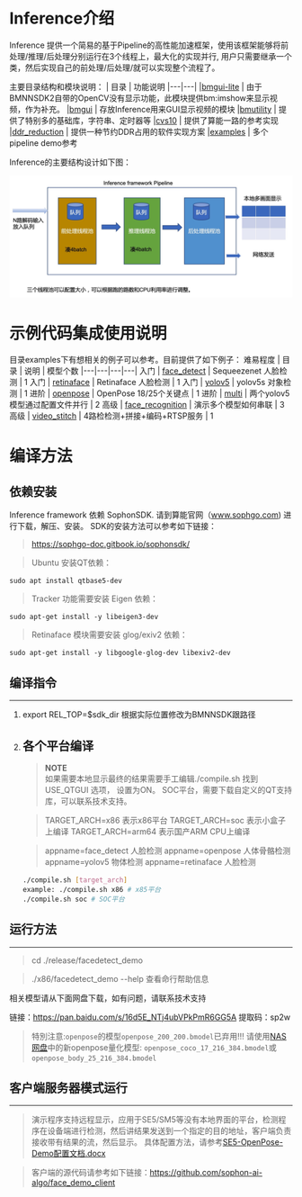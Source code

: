 # Inference介绍

Inference 提供一个简易的基于Pipeline的高性能加速框架，使用该框架能够将前处理/推理/后处理分别运行在3个线程上，最大化的实现并行, 用户只需要继承一个类，然后实现自己的前处理/后处理/就可以实现整个流程了。

主要目录结构和模块说明：
| 目录 | 功能说明 
|---|---| 
|[bmgui-lite](./bmgui-lite) | 由于BMNNSDK2自带的OpenCV没有显示功能，此模块提供bm:imshow来显示视频，作为补充。
|[bmgui](./bmgui) | 存放Inference用来GUI显示视频的模块 
|[bmutility](./bmutility) | 提供了特别多的基础库，字符串、定时器等
|[cvs10](./cvs10) | 提供了算能一路的参考实现
|[ddr_reduction](./ddr_reduction) | 提供一种节约DDR占用的软件实现方案
|[examples](./examples) | 多个pipeline demo参考

Inference的主要结构设计如下图： 

![avatar](res/inference_pipe.jpg)

# 示例代码集成使用说明

目录examples下有想相关的例子可以参考。目前提供了如下例子：
难易程度 | 目录 | 说明 | 模型个数
|---|---|---|---|
入门 | [face_detect](./examples/face_detect) | Sequeezenet 人脸检测  | 1
入门 | [retinaface](./examples/retinaface) | Retinaface 人脸检测 | 1
入门 | [yolov5](./examples/yolov5) | yolov5s 对象检测 | 1
进阶 | [openpose](./examples/openpose) | OpenPose 18/25个关键点 | 1
进阶 | [multi](./examples/multi)  | 两个yolov5模型通过配置文件并行 | 2
高级 | [face_recognition](./examples/face_recognition) | 演示多个模型如何串联 | 3
高级 | [video_stitch](./examples/video_stitch) | 4路检检测+拼接+编码+RTSP服务 | 1

# 编译方法
## 依赖安装
Inference framework 依赖 SophonSDK. 请到算能官网（www.sophgo.com) 进行下载，解压、安装。  SDK的安装方法可以参考如下链接： 
> https://sophgo-doc.gitbook.io/sophonsdk/

> Ubuntu 安装QT依赖：
````
sudo apt install qtbase5-dev
````

> Tracker 功能需要安装 Eigen 依赖：
```
sudo apt-get install -y libeigen3-dev
```

> Retinaface 模块需要安装 glog/exiv2 依赖：
```
sudo apt-get install -y libgoogle-glog-dev libexiv2-dev
```
## 编译指令
---
1. export REL_TOP=$sdk_dir 根据实际位置修改为BMNNSDK跟路径
2. 各个平台编译
   ---
   > **NOTE**  
   如果需要本地显示最终的结果需要手工编辑./compile.sh 找到USE_QTGUI 选项， 设置为ON。
   SOC平台，需要下载自定义的QT支持库，可以联系技术支持。
   
   > TARGET_ARCH=x86 表示x86平台
   TARGET_ARCH=soc 表示小盒子上编译
   TARGET_ARCH=arm64 表示国产ARM CPU上编译
   
   > appname=face_detect 人脸检测
     appname=openpose    人体骨骼检测
     appname=yolov5      物体检测
     appname=retinaface  人脸检测
     
   ```` bash
   ./compile.sh [target_arch]
   example: ./compile.sh x86 # x85平台
   ./compile.sh soc # SOC平台
   ````
   
   
## 运行方法
---
   > cd ./release/facedetect_demo

   > ./x86/facedetect_demo --help 查看命行帮助信息     

相关模型请从下面网盘下载，如有问题，请联系技术支持 
   
   链接：https://pan.baidu.com/s/16d5E_NTj4ubVPkPmR6GG5A 
   提取码：sp2w 
   
   > 特別注意:`openpose`的模型`openpose_200_200.bmodel`已弃用!!!
   请使用[NAS网盘](http://219.142.246.77:65000/sharing/cyJOgo8Te)中的新openpose量化模型: `openpose_coco_17_216_384.bmodel`或`openpose_body_25_216_384.bmodel`

## 客户端服务器模式运行
---
> 演示程序支持远程显示，应用于SE5/SM5等没有本地界面的平台，检测程序在设备端进行检测，然后讲结果发送到一个指定的目的地址，客户端负责接收带有结果的流，然后显示。
具体配置方法，请参考[SE5-OpenPose-Demo配置文档.docx](./SE5-OpenPose-Demo-Config.docx)  

> 客户端的源代码请参考如下链接：https://github.com/sophon-ai-algo/face_demo_client

